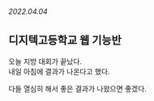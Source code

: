 ###### 2022.04.04

## 디지텍고등학교 웹 기능반
오늘 지방 대회가 끝났다.       
내일 아침에 결과가 나온다고 했다.       

다들 열심히 해서 좋은 결과가 나왔으면 좋겠다.        

